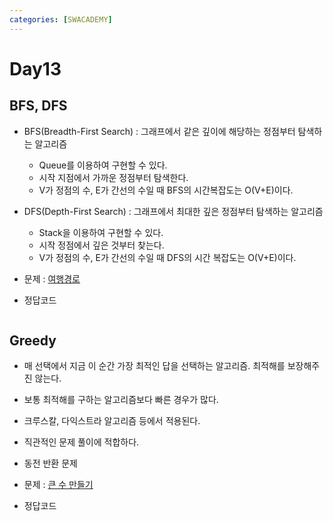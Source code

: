 ```yaml
---
categories: [SWACADEMY]
---
```


# Day13

## BFS, DFS

- BFS(Breadth-First Search) : 그래프에서 같은 깊이에 해당하는 정점부터 탐색하는 알고리즘
  - Queue를 이용하여 구현할 수 있다.
  - 시작 지점에서 가까운 정점부터 탐색한다.
  - V가 정점의 수, E가 간선의 수일 때 BFS의 시간복잡도는 O(V+E)이다.
- DFS(Depth-First Search) : 그래프에서 최대한 깊은 정점부터 탐색하는 알고리즘 
  - Stack을 이용하여 구현할 수 있다.
  - 시작 정점에서 깊은 것부터 찾는다.
  - V가 정점의 수, E가 간선의 수일 때 DFS의 시간 복잡도는 O(V+E)이다.
  
- 문제 : [여행경로](https://school.programmers.co.kr/learn/courses/30/lessons/43164)
- 정답코드
```javascript

```

## Greedy

- 매 선택에서 지금 이 순간 가장 최적인 답을 선택하는 알고리즘. 최적해를 보장해주진 않는다.
- 보통 최적해를 구하는 알고리즘보다 빠른 경우가 많다.
- 크루스칼, 다익스트라 알고리즘 등에서 적용된다.
- 직관적인 문제 풀이에 적합하다.
- 동전 반환 문제 

- 문제 : [큰 수 만들기](https://school.programmers.co.kr/learn/courses/30/lessons/42883)
- 정답코드
```javascript

```
